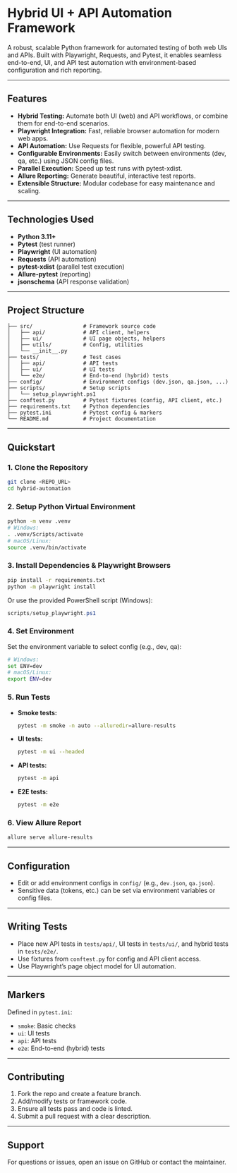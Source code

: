 # Hybrid UI + API Automation Framework

A robust, scalable Python framework for automated testing of both web UIs and APIs. Built with Playwright, Requests, and Pytest, it enables seamless end-to-end, UI, and API test automation with environment-based configuration and rich reporting.

---

## Features
- **Hybrid Testing:** Automate both UI (web) and API workflows, or combine them for end-to-end scenarios.
- **Playwright Integration:** Fast, reliable browser automation for modern web apps.
- **API Automation:** Use Requests for flexible, powerful API testing.
- **Configurable Environments:** Easily switch between environments (dev, qa, etc.) using JSON config files.
- **Parallel Execution:** Speed up test runs with pytest-xdist.
- **Allure Reporting:** Generate beautiful, interactive test reports.
- **Extensible Structure:** Modular codebase for easy maintenance and scaling.

---

## Technologies Used
- **Python 3.11+**
- **Pytest** (test runner)
- **Playwright** (UI automation)
- **Requests** (API automation)
- **pytest-xdist** (parallel test execution)
- **Allure-pytest** (reporting)
- **jsonschema** (API response validation)

---

## Project Structure
```
├── src/                # Framework source code
│   ├── api/            # API client, helpers
│   ├── ui/             # UI page objects, helpers
│   ├── utils/          # Config, utilities
│   └── __init__.py
├── tests/              # Test cases
│   ├── api/            # API tests
│   ├── ui/             # UI tests
│   └── e2e/            # End-to-end (hybrid) tests
├── config/             # Environment configs (dev.json, qa.json, ...)
├── scripts/            # Setup scripts
│   └── setup_playwright.ps1
├── conftest.py         # Pytest fixtures (config, API client, etc.)
├── requirements.txt    # Python dependencies
├── pytest.ini          # Pytest config & markers
└── README.md           # Project documentation
```

---

## Quickstart

### 1. Clone the Repository
```bash
git clone <REPO_URL>
cd hybrid-automation
```

### 2. Setup Python Virtual Environment
```bash
python -m venv .venv
# Windows:
. .venv/Scripts/activate
# macOS/Linux:
source .venv/bin/activate
```

### 3. Install Dependencies & Playwright Browsers
```bash
pip install -r requirements.txt
python -m playwright install
```
Or use the provided PowerShell script (Windows):
```powershell
scripts/setup_playwright.ps1
```

### 4. Set Environment
Set the environment variable to select config (e.g., dev, qa):
```bash
# Windows:
set ENV=dev
# macOS/Linux:
export ENV=dev
```

### 5. Run Tests
- **Smoke tests:**
  ```bash
  pytest -m smoke -n auto --alluredir=allure-results
  ```
- **UI tests:**
  ```bash
  pytest -m ui --headed
  ```
- **API tests:**
  ```bash
  pytest -m api
  ```
- **E2E tests:**
  ```bash
  pytest -m e2e
  ```

### 6. View Allure Report
```bash
allure serve allure-results
```

---

## Configuration
- Edit or add environment configs in `config/` (e.g., `dev.json`, `qa.json`).
- Sensitive data (tokens, etc.) can be set via environment variables or config files.

---

## Writing Tests
- Place new API tests in `tests/api/`, UI tests in `tests/ui/`, and hybrid tests in `tests/e2e/`.
- Use fixtures from `conftest.py` for config and API client access.
- Use Playwright’s page object model for UI automation.

---

## Markers
Defined in `pytest.ini`:
- `smoke`: Basic checks
- `ui`: UI tests
- `api`: API tests
- `e2e`: End-to-end (hybrid) tests

---

## Contributing
1. Fork the repo and create a feature branch.
2. Add/modify tests or framework code.
3. Ensure all tests pass and code is linted.
4. Submit a pull request with a clear description.

---

## Support
For questions or issues, open an issue on GitHub or contact the maintainer.
